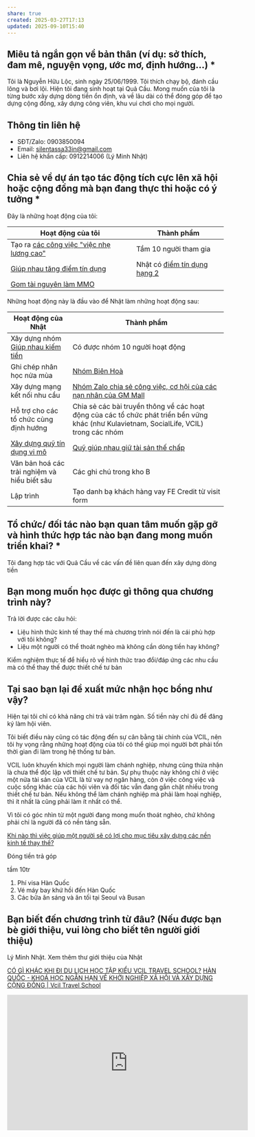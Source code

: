 ```yaml
---
share: true
created: 2025-03-27T17:13
updated: 2025-09-10T15:40
---
```


## Miêu tả ngắn gọn về bản thân (ví dụ: sở thích, đam mê, nguyện vọng, ước mơ, định hướng...)  *
Tôi là Nguyễn Hữu Lộc, sinh ngày 25/06/1999. Tôi thích chạy bộ, đánh cầu lông và bơi lội. Hiện tôi đang sinh hoạt tại Quả Cầu. Mong muốn của tôi là từng bước xây dựng dòng tiền ổn định, và về lâu dài có thể đóng góp để tạo dựng cộng đồng, xây dựng công viên, khu vui chơi cho mọi người.

## Thông tin liên hệ
- SĐT/Zalo: 0903850094
- Email: silentassa33in@gmail.com
- Liên hệ khẩn cấp: 0912214006 (Lý Minh Nhật)

## Chia sẻ về dự án tạo tác động tích cực lên xã hội hoặc cộng đồng mà bạn đang thực thi hoặc có ý tưởng *
Đây là những hoạt động của tôi:

| Hoạt động của tôi                                                               | Thành phẩm                                                                                                                 |
| -------------------------------------------------------------------------------- | -------------------------------------------------------------------------------------------------------------------------- |
| Tạo ra [ các công việc "việc nhẹ lương cao"](../../%F0%9F%93%9CT%C3%A0i%20nguy%C3%AAn/%C3%9D%20t%C6%B0%E1%BB%9Fng%20ki%E1%BA%BFm%20ti%E1%BB%81n/%C3%9D%20t%C6%B0%E1%BB%9Fng/C%C3%B4ng%20vi%E1%BB%87c%20th%E1%BB%9Di%20v%E1%BB%A5,%20c%E1%BB%99ng%20t%C3%A1c%20vi%C3%AAn/index.md) | Tầm 10 người tham gia                                                                                                      |
| [Giúp nhau tăng điểm tín dụng](../Gi%C3%BAp%20nhau%20tho%C3%A1t%20n%E1%BB%A3/C%C3%B4ng%20vi%E1%BB%87c/Gi%C3%BAp%20nhau%20t%C4%83ng%20%C4%91i%E1%BB%83m%20t%C3%ADn%20d%E1%BB%A5ng.md)                                                 | Nhật có [điểm tín dụng hạng 2](../Gi%C3%BAp%20nhau%20tho%C3%A1t%20n%E1%BB%A3/Ng%C6%B0%E1%BB%9Di%20th%E1%BB%A5%20h%C6%B0%E1%BB%9Fng/L%C3%BD%20Minh%20Nh%E1%BA%ADt/C%C3%A1c%20kho%E1%BA%A3n%20t%C3%A0i%20s%E1%BA%A3n%20v%C3%A0%20kho%E1%BA%A3n%20n%E1%BB%A3%20Nh%E1%BA%ADt%20%C4%91%E1%BB%A9ng%20t%C3%AAn%20(phi%C3%AAn%20b%E1%BA%A3n%20cho%20ng%C3%A2n%20h%C3%A0ng,%20c%C3%B4ng%20ty%20t%C3%A0i%20ch%C3%ADnh).md) |
| [Gom tài nguyên làm MMO](../T%E1%BA%A1o%20thu%20nh%E1%BA%ADp%20th%E1%BB%A5%20%C4%91%E1%BB%99ng/Gom%20t%C3%A0i%20nguy%C3%AAn%20l%C3%A0m%20MMO.md)                                                       |                                                                                                                            |

Những hoạt động này là đầu vào để Nhật làm những hoạt động sau:

| Hoạt động của Nhật                                                                       | Thành phẩm                                                                                                                                |
| ---------------------------------------------------------------------------------------- | ----------------------------------------------------------------------------------------------------------------------------------------- |
| Xây dựng nhóm [Giúp nhau kiếm tiền](../Gi%C3%BAp%20nhau%20ki%E1%BA%BFm%20ti%E1%BB%81n/index.md)                                                    | Có được nhóm 10 người hoạt động                                                                                                           |
| Ghi chép nhân học nửa mùa                                                                | [Nhóm Biên Hoà](../Gi%C3%BAp%20nhau%20ki%E1%BA%BFm%20ti%E1%BB%81n/Ch%E1%BA%A1y%20ch%E1%BB%89%20ti%C3%AAu%20cho%20nh%C3%A2n%20vi%C3%AAn%20c%C3%B4ng%20ty/Ch%C6%A1i%20ch%C3%ADnh%20s%C3%A1ch/T%C3%A0i%20li%E1%BB%87u%20v%E1%BB%81%20t%E1%BB%ABng%20c%C3%B4ng%20ty/GM%20Mall/Nh%C3%B3m%20Bi%C3%AAn%20Ho%C3%A0.md)                                                                                                                         |
| Xây dựng mạng kết nối nhu cầu                                                            | [Nhóm Zalo chia sẻ công việc, cơ hội của các nạn nhân của GM Mall](https://zalo.me/g/ojezyd465)                                           |
| Hỗ trợ cho các tổ chức cùng định hướng                                                   | Chia sẻ các bài truyền thông về các hoạt động của các tổ chức phát triển bền vững khác (như Kulavietnam, SocialLife, VCIL) trong các nhóm |
| [Xây dựng quỹ tín dụng vi mô](../Gi%C3%BAp%20nhau%20tho%C3%A1t%20n%E1%BB%A3/Qu%E1%BB%B9/Ng%C3%A2n%20h%C3%A0ng%20mini%20v%C3%A0%20m%E1%BA%A1ng%20l%C6%B0%E1%BB%9Bi%20cho%20vay%20ngang%20h%C3%A0ng.md) | [Quỹ giúp nhau giữ tài sản thế chấp](../Gi%C3%BAp%20nhau%20tho%C3%A1t%20n%E1%BB%A3/Qu%E1%BB%B9/Qu%E1%BB%B9%20gi%C3%BAp%20nhau%20gi%E1%BB%AF%20t%C3%A0i%20s%E1%BA%A3n%20th%E1%BA%BF%20ch%E1%BA%A5p.md)                                                                                                    |
| Văn bản hoá các trải nghiệm và hiểu biết sâu                                             | Các ghi chú trong kho B                                                                                                                   |
| Lập trình                                                                                | Tạo danh bạ khách hàng vay FE Credit từ visit form                                                                                        |

## Tổ chức/ đối tác nào bạn quan tâm muốn gặp gỡ và hình thức hợp tác nào bạn đang mong muốn triển khai? *
Tôi đang hợp tác với Quả Cầu về các vấn đề liên quan đến xây dựng dòng tiền
## Bạn mong muốn học được gì thông qua chương trình này? 
Trả lời được các câu hỏi:
- Liệu hình thức kinh tế thay thế mà chương trình nói đến là cái phù hợp với tôi không?
- Liệu một người có thể thoát nghèo mà không cần dòng tiền hay không?

Kiểm nghiệm thực tế để hiểu rõ về hình thức trao đổi/đáp ứng các nhu cầu mà có thể thay thế được thiết chế tư bản 

## Tại sao bạn lại đề xuất mức nhận học bổng như vậy?
Hiện tại tôi chỉ có khả năng chi trả vài trăm ngàn. Số tiền này chỉ đủ để đăng ký làm hội viên.

Tôi biết điều này cũng có tác động đến sự cân bằng tài chính của VCIL, nên tôi hy vọng rằng những hoạt động của tôi có thể giúp mọi người bớt phải tốn thời gian đi làm trong hệ thống tư bản. 

VCIL luôn khuyến khích mọi người làm chánh nghiệp, nhưng cũng thừa nhận là chưa thể độc lập với thiết chế tư bản. Sự phụ thuộc này không chỉ ở việc một nửa tài sản của VCIL là từ vay nợ ngân hàng, còn ở việc công việc và cuộc sống khác của các hội viên và đối tác vẫn đang gắn chặt nhiều trong thiết chế tư bản. Nếu không thể làm chánh nghiệp mà phải làm hoại nghiệp, thì ít nhất là cũng phải làm ít nhất có thể.

Vì tôi có góc nhìn từ một người đang mong muốn thoát nghèo, chứ không phải chỉ là người đã có nền tảng sẵn.


[Khi nào thì việc giúp một người sẽ có lợi cho mục tiêu xây dựng các nền kinh tế thay thế?](../Gi%C3%BAp%20nhau%20tho%C3%A1t%20n%E1%BB%A3/T%C3%A0i%20li%E1%BB%87u/Khi%20n%C3%A0o%20th%C3%AC%20vi%E1%BB%87c%20gi%C3%BAp%20m%E1%BB%99t%20ng%C6%B0%E1%BB%9Di%20s%E1%BA%BD%20c%C3%B3%20l%E1%BB%A3i%20cho%20m%E1%BB%A5c%20ti%C3%AAu%20x%C3%A2y%20d%E1%BB%B1ng%20c%C3%A1c%20n%E1%BB%81n%20kinh%20t%E1%BA%BF%20thay%20th%E1%BA%BF.md)

Đóng tiền trả góp

tầm 10tr
1) Phí visa Hàn Quốc
2) Vé máy bay khứ hồi đến Hàn Quốc
3) Các bữa ăn sáng và ăn tối tại Seoul và Busan

## Bạn biết đến chương trình từ đâu? (Nếu được bạn bè giới thiệu, vui lòng cho biết tên người giới thiệu)
Lý Minh Nhật. Xem thêm thư giới thiệu của Nhật 

[CÓ GÌ KHÁC KHI ĐI DU LỊCH HỌC TẬP KIỂU VCIL TRAVEL SCHOOL?](https://www.vciltravelschool.com/vi/post/c%C3%B3-g%C3%AC-kh%C3%A1c-khi-%C4%91i-du-l%E1%BB%8Bch-h%E1%BB%8Dc-t%E1%BA%ADp-ki%E1%BB%83u-vcil-travel-school)
[HÀN QUỐC - KHOÁ HỌC NGẮN HẠN VỀ KHỞI NGHIỆP XÃ HỘI VÀ XÂY DỰNG CỘNG ĐỒNG \| Vcil Travel School](https://www.vciltravelschool.com/vi/event-details-registration/vcil-travel-school-south-korea-iii-nov-2025-from-miracle-development-to-sustainable-alternatives)
<iframe width="560" height="315" src="https://www.youtube.com/embed/watch?v=8CqjWrQ_EG0" title="YouTube video player" frameborder="0" allow="accelerometer; autoplay; clipboard-write; encrypted-media; gyroscope; picture-in-picture; web-share" referrerpolicy="strict-origin-when-cross-origin" allowfullscreen></iframe>